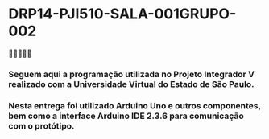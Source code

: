 # DRP14-PJI510-SALA-001GRUPO-002

:herb::herb::herb::herb::herb:

### Seguem aqui a programação utilizada no Projeto Integrador V realizado com a Universidade Virtual do Estado de São Paulo.

### Nesta entrega foi utilizado Arduino Uno e outros componentes, bem como a interface Arduino IDE 2.3.6 para comunicação com o protótipo.
